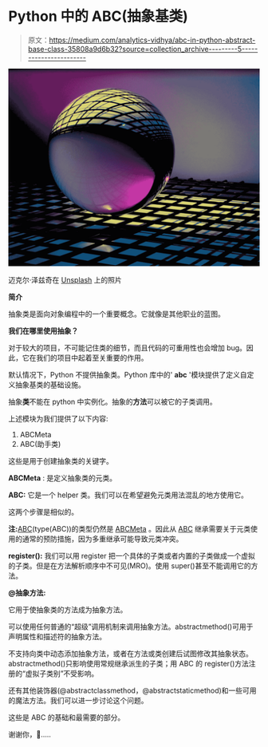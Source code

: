 # Python 中的 ABC(抽象基类)

> 原文：<https://medium.com/analytics-vidhya/abc-in-python-abstract-base-class-35808a9d6b32?source=collection_archive---------5----------------------->

![](img/7e212f0ab4954d43945dc5a582a1709f.png)

迈克尔·泽兹奇在 [Unsplash](https://unsplash.com?utm_source=medium&utm_medium=referral) 上的照片

**简介**

抽象类是面向对象编程中的一个重要概念。它就像是其他职业的蓝图。

**我们在哪里使用抽象？**

对于较大的项目，不可能记住类的细节，而且代码的可重用性也会增加 bug。因此，它在我们的项目中起着至关重要的作用。

默认情况下，Python 不提供抽象类。Python 库中的' **abc** '模块提供了定义自定义抽象基类的基础设施。

抽象**类**不能在 python 中实例化。抽象的**方法**可以被它的子类调用。

上述模块为我们提供了以下内容:

1.  ABCMeta
2.  ABC(助手类)

这些是用于创建抽象类的关键字。

**ABCMeta** :
是定义抽象类的元类。

**ABC:**
它是一个 helper 类。我们可以在希望避免元类用法混乱的地方使用它。

这两个步骤是相似的。

**注:**[ABC](https://docs.python.org/3/library/abc.html#abc.ABC)(type(ABC))的类型仍然是 [ABCMeta](https://docs.python.org/3/library/abc.html#abc.ABCMeta) 。因此从 [ABC](https://docs.python.org/3/library/abc.html#abc.ABC) 继承需要关于元类使用的通常的预防措施，因为多重继承可能导致元类冲突。

**register():**
我们可以用 register 把一个具体的子类或者内置的子类做成一个虚拟的子类。但是在方法解析顺序中不可见(MRO)。使用 super()甚至不能调用它的方法。

**@抽象方法:**

它用于使抽象类的方法成为抽象方法。

可以使用任何普通的“超级”调用机制来调用抽象方法。abstractmethod()可用于声明属性和描述符的抽象方法。

不支持向类中动态添加抽象方法，或者在方法或类创建后试图修改其抽象状态。abstractmethod()只影响使用常规继承派生的子类；用 ABC 的 register()方法注册的“虚拟子类别”不受影响。

还有其他装饰器(@abstractclassmethod，@abstractstaticmethod)和一些可用的魔法方法。我们可以进一步讨论这个问题。

这些是 ABC 的基础和最需要的部分。

谢谢你，🧡…..